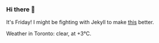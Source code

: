 ### Hi there :wave:

It's Friday! I might be fighting with Jekyll to make [this](https://swissclubto.github.io) better.

Weather in Toronto: clear, at +3°C.
